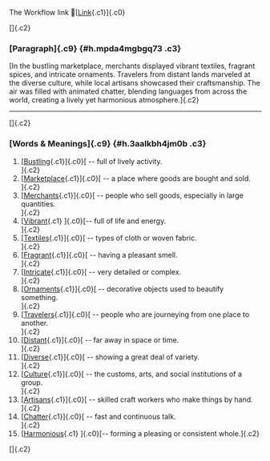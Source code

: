 The Workflow link
👏[[Link](https://www.google.com/url?q=http://www.google.com&sa=D&source=editors&ust=1757299389661929&usg=AOvVaw3GM0OrLpD-x1RckU5yz_rv){.c1}]{.c0}

[]{.c2}

### [Paragraph]{.c9} {#h.mpda4mgbgq73 .c3}

[In the bustling marketplace, merchants displayed vibrant textiles,
fragrant spices, and intricate ornaments. Travelers from distant lands
marveled at the diverse culture, while local artisans showcased their
craftsmanship. The air was filled with animated chatter, blending
languages from across the world, creating a lively yet harmonious
atmosphere.]{.c2}

------------------------------------------------------------------------

[]{.c2}

### [Words & Meanings]{.c9} {#h.3aalkbh4jm0b .c3}

1.  [[Bustling](https://www.google.com/url?q=http://www.google.com&sa=D&source=editors&ust=1757299389662585&usg=AOvVaw2H_1fnDCEBfCbTJSeMfamP){.c1}]{.c0}[ --
    full of lively activity.\
    ]{.c2}
2.  [[Marketplace](https://www.google.com/url?q=http://www.google.com&sa=D&source=editors&ust=1757299389662708&usg=AOvVaw3FdwsOlaknVhbVIq8YITHb){.c1}]{.c0}[ --
    a place where goods are bought and sold.\
    ]{.c2}
3.  [[Merchants](https://www.google.com/url?q=http://www.google.com&sa=D&source=editors&ust=1757299389662832&usg=AOvVaw3LQrA2EUb9rf0q-LRcOozL){.c1}]{.c0}[ --
    people who sell goods, especially in large quantities.\
    ]{.c2}
4.  [[Vibrant](https://www.google.com/url?q=http://www.google.com&sa=D&source=editors&ust=1757299389662960&usg=AOvVaw1fudrO5RlOJmbFg46M797U){.c1}
    ]{.c0}[-- full of life and energy.\
    ]{.c2}
5.  [[Textiles](https://www.google.com/url?q=http://www.google.com&sa=D&source=editors&ust=1757299389663057&usg=AOvVaw3DdsHcP3s9R751RqqbFbiO){.c1}]{.c0}[ --
    types of cloth or woven fabric.\
    ]{.c2}
6.  [[Fragrant](https://www.google.com/url?q=http://www.google.com&sa=D&source=editors&ust=1757299389663168&usg=AOvVaw2EZAfEOVytdGUY7oI35rWV){.c1}]{.c0}[ --
    having a pleasant smell.\
    ]{.c2}
7.  [[Intricate](https://www.google.com/url?q=http://www.google.com&sa=D&source=editors&ust=1757299389663264&usg=AOvVaw06khG6X5Nov9FaDrOy__pg){.c1}]{.c0}[ --
    very detailed or complex.\
    ]{.c2}
8.  [[Ornaments](https://www.google.com/url?q=http://www.google.com&sa=D&source=editors&ust=1757299389663379&usg=AOvVaw1RWz6LVnBZzoU38lpDL4Xm){.c1}]{.c0}[ --
    decorative objects used to beautify something.\
    ]{.c2}
9.  [[Travelers](https://www.google.com/url?q=http://www.google.com&sa=D&source=editors&ust=1757299389663503&usg=AOvVaw0JuqT-xzzQPZHbp-FQbxJa){.c1}]{.c0}[ --
    people who are journeying from one place to another.\
    ]{.c2}
10. [[Distant](https://www.google.com/url?q=http://www.google.com&sa=D&source=editors&ust=1757299389663627&usg=AOvVaw1eCIWRvrmDMJr60JovNnT8){.c1}]{.c0}[ --
    far away in space or time.\
    ]{.c2}
11. [[Diverse](https://www.google.com/url?q=http://www.google.com&sa=D&source=editors&ust=1757299389663724&usg=AOvVaw0WzlAf7yTYLsZ9fO8SZ5KT){.c1}]{.c0}[ --
    showing a great deal of variety.\
    ]{.c2}
12. [[Culture](https://www.google.com/url?q=http://www.google.com&sa=D&source=editors&ust=1757299389663835&usg=AOvVaw2N8-vZ0JFu01B3XUg7spl7){.c1}]{.c0}[ --
    the customs, arts, and social institutions of a group.\
    ]{.c2}
13. [[Artisans](https://www.google.com/url?q=http://www.google.com&sa=D&source=editors&ust=1757299389663959&usg=AOvVaw1OyYSCV_e-4p5Cktn3uSNt){.c1}]{.c0}[ --
    skilled craft workers who make things by hand.\
    ]{.c2}
14. [[Chatter](https://www.google.com/url?q=http://www.google.com&sa=D&source=editors&ust=1757299389664092&usg=AOvVaw1DIpQ2e0o9vXjSFQiHrnKd){.c1}]{.c0}[ --
    fast and continuous talk.\
    ]{.c2}
15. [[Harmonious](https://www.google.com/url?q=http://www.google.com&sa=D&source=editors&ust=1757299389664196&usg=AOvVaw3ayJWpQgsAhE-Ix2jgj1oX){.c1}
    ]{.c0}[-- forming a pleasing or consistent whole.]{.c2}

[]{.c2}
